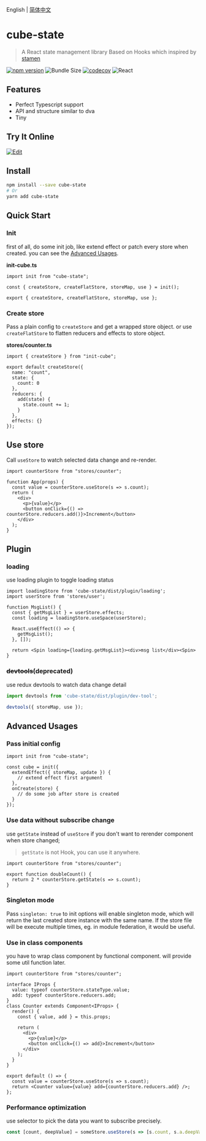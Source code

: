 
English | [简体中文](./README-cn.md)

# cube-state

> A React state management library Based on Hooks which inspired by [stamen](https://github.com/forsigner/stamen)

[![npm version](https://img.shields.io/npm/v/cube-state.svg?logo=npm)](https://www.npmjs.com/package/cube-state)
![Bundle Size](https://badgen.net/bundlephobia/minzip/cube-state)
[![codecov](https://codecov.io/gh/daskyrk/cube-state/branch/codecov/graph/badge.svg)](https://codecov.io/gh/daskyrk/cube-state)
![React](https://img.shields.io/npm/dependency-version/cube-state/peer/react?logo=react)

## Features

- Perfect Typescript support
- API and structure similar to dva
- Tiny

## Try It Online

[![Edit](https://codesandbox.io/static/img/play-codesandbox.svg)](https://codesandbox.io/s/count-4ng8l)

## Install

```bash
npm install --save cube-state
# Or
yarn add cube-state
```

## Quick Start

### Init

first of all, do some init job, like extend effect or patch every store when created. you can see the [Advanced Usages](#Advanced-Usages).

**init-cube.ts**

```tsx
import init from "cube-state";

const { createStore, createFlatStore, storeMap, use } = init();

export { createStore, createFlatStore, storeMap, use };
```

### Create store

Pass a plain config to `createStore` and get a wrapped store object.
or use `createFlatStore` to flatten reducers and effects to store object.

**stores/counter.ts**

```tsx
import { createStore } from "init-cube";

export default createStore({
  name: "count",
  state: {
    count: 0
  },
  reducers: {
    add(state) {
      state.count += 1;
    }
  },
  effects: {}
});
```

## Use store

Call `useStore` to watch selected data change and re-render.

```tsx
import counterStore from "stores/counter";

function App(props) {
  const value = counterStore.useStore(s => s.count);
  return (
    <div>
      <p>{value}</p>
      <button onClick={() => counterStore.reducers.add()}>Increment</button>
    </div>
  );
}
```

## Plugin

### loading

use loading plugin to toggle loading status

```tsx
import loadingStore from 'cube-state/dist/plugin/loading';
import userStore from 'stores/user';

function MsgList() {
  const { getMsgList } = userStore.effects;
  const loading = loadingStore.useSpace(userStore);

  React.useEffect(() => {
    getMsgList();
  }, []);

  return <Spin loading={loading.getMsgList}><div>msg list</div><Spin>
}
```

### ~~devtools~~(deprecated)

use redux devtools to watch data change detail

```js
import devtools from 'cube-state/dist/plugin/dev-tool';

devtools({ storeMap, use });
```

## Advanced Usages

### Pass initial config

```tsx
import init from "cube-state";

const cube = init({
  extendEffect({ storeMap, update }) {
    // extend effect first argument
  },
  onCreate(store) {
    // do some job after store is created
  }
});
```

### Use data without subscribe change

use `getState` instead of `useStore` if you don't want to rerender component when store changed;

> `getState` is not Hook, you can use it anywhere.

```tsx
import counterStore from "stores/counter";

export function doubleCount() {
  return 2 * counterStore.getState(s => s.count);
}
```

### Singleton mode

Pass `singleton: true` to init options will enable singleton mode, which will return the last created store instance with the same name.
If the store file will be execute multiple times, eg. in module federation, it would be useful.

### Use in class components

you have to wrap class component by functional component.
will provide some util function later.

```tsx
import counterStore from "stores/counter";

interface IProps {
  value: typeof counterStore.stateType.value;
  add: typeof counterStore.reducers.add;
}
class Counter extends Component<IProps> {
  render() {
    const { value, add } = this.props;

    return (
      <div>
        <p>{value}</p>
        <button onClick={() => add}>Increment</button>
      </div>
    );
  }
}

export default () => {
  const value = counterStore.useStore(s => s.count);
  return <Counter value={value} add={counterStore.reducers.add} />;
};
```

### Performance optimization

use selector to pick the data you want to subscribe precisely.

```jsx
const [count, deepValue] = someStore.useStore(s => [s.count, s.a.deepValue]);
```
